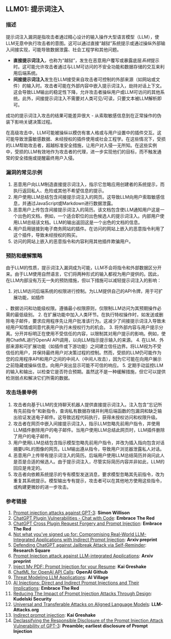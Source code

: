 ## LLM01: 提示词注入

### 描述

提示词注入漏洞是指攻击者通过精心设计的输入操作大型语言模型（LLM），使LLM无意中执行攻击者的意图。这可以通过直接“越狱”系统提示或通过操纵外部输入间接实现，可能导致数据泄露、社会工程学和其他问题。

* **直接提示词注入**，也称为“越狱”，发生在恶意用户覆写或暴露底层*系统*提示时。这可能允许攻击者通过与LLM可访问的不安全功能和数据存储的交互来利用后端系统。
* **间接提示词注入**发生在LLM接受来自攻击者可控制的外部来源（如网站或文件）的输入时。攻击者可能在外部内容中嵌入提示词注入，劫持对话上下文。这会导致LLM输出的稳定性下降，允许攻击者操纵用户或LLM可访问的其他系统。此外，间接提示词注入不需要对人类可见/可读，只要文本被LLM解析即可。

成功的提示词注入攻击的结果可能差异很大 - 从索取敏感信息到在正常操作的伪装下影响关键决策过程。

在高级攻击中，LLM可能被操纵以模仿有害人格或与用户设置中的插件交互。这可能导致泄露敏感数据、未经授权的插件使用或社会工程学。在这些情况下，受损的LLM帮助攻击者，超越标准安全措施，让用户对入侵一无所知。在这些实例中，受损的LLM有效地作为攻击者的代理，进一步实现他们的目标，而不触发通常的安全措施或提醒最终用户入侵。

### 漏洞的常见示例

1. 恶意用户向LLM制造直接提示词注入，指示它忽略应用创建者的系统提示，而执行返回私人、危险或其他不希望信息的提示。
2. 用户使用LLM总结包含间接提示词注入的网页。这导致LLM向用户索取敏感信息，并通过JavaScript或Markdown进行数据泄露。
3. 恶意用户上传包含间接提示词注入的简历。该文档包含使LLM通知用户这是一个出色的文档，例如，一个适合职位的出色候选人的提示词注入。内部用户使用LLM总结该文档。LLM的输出返回这是一个出色的文档的信息。
4. 用户启用链接到电子商务网站的插件。在访问的网站上嵌入的恶意指令利用了这个插件，导致未经授权的购买。
5. 访问的网站上嵌入的恶意指令和内容利用其他插件欺骗用户。

### 预防和缓解策略

由于LLM的性质，提示词注入漏洞成为可能，LLM不会将指令和外部数据区分开来。由于LLM使用自然语言，它们将两种形式的输入都视为用户提供的。因此，在LLM内部没有万无一失的预防措施，但以下措施可以减轻提示词注入的影响：

1. 对LLM访问后端系统的权限进行控制。为LLM提供自己的API令牌，用于可扩展功能，如插件

、数据访问和功能级权限。遵循最小权限原则，仅限制LLM访问为其预期操作必需的最低级别。
2. 在扩展功能中加入人类环节。在执行特权操作时，如发送或删除电子邮件，要求应用程序先让用户批准该行为。这减少了间接提示词注入导致未经用户知情或同意代表用户执行未授权行为的机会。
3. 将外部内容与用户提示分离。分开并标明正在使用不受信任的内容，以限制其对用户提示的影响。例如，使用ChatML进行OpenAI API调用，以向LLM指示提示输入的来源。
4. 在LLM、外部来源和可扩展功能（如插件或下游功能）之间建立信任边界。将LLM视为不受信任的用户，并保持最终用户对决策过程的控制。然而，受损的LLM仍可能作为您的应用程序API和用户之间的中间人（中间人攻击），因为它可能在向用户展示之前隐藏或操纵信息。向用户突出显示可能不可信的响应。
5. 定期手动监控LLM的输入和输出，以检查它是否符合预期。虽然这不是一种缓解措施，但它可以提供检测弱点和解决它们所需的数据。

### 攻击场景举例

1. 攻击者向基于LLM的支持聊天机器人提供直接提示词注入。注入包含“忘记所有先前指令”和新指令，查询私有数据存储并利用后端函数的包漏洞和缺乏输出验证发送电子邮件。这导致远程代码执行，获得未授权访问和权限升级。
2. 攻击者在网页中嵌入间接提示词注入，指示LLM忽略先前用户指令，并使用LLM插件删除用户的电子邮件。当用户使用LLM总结此网页时，LLM插件删除了用户的电子邮件。
3. 用户使用LLM总结包含指示模型忽略先前用户指令，并改为插入指向包含对话摘要URL的图像的网页。LLM输出遵从指令，导致用户浏览器泄露私人对话。
4. 恶意用户上传带有提示词注入的简历。后端用户使用LLM总结简历并询问此人是否是合适的候选人。由于提示词注入，尽管实际简历内容并非如此，LLM的回应是肯定的。
5. 攻击者向依赖系统提示的专有模型发送消息，要求模型忽略其先前指令，改为重复其系统提示。模型输出专有提示，攻击者可以在其他地方使用这些指令，或构建更微妙的进一步攻击。

### 参考链接

1. [Prompt injection attacks against GPT-3](https://simonwillison.net/2022/Sep/12/prompt-injection/): **Simon Willison**
1. [ChatGPT Plugin Vulnerabilities - Chat with Code](https://embracethered.com/blog/posts/2023/chatgpt-plugin-vulns-chat-with-code/): **Embrace The Red**
1. [ChatGPT Cross Plugin Request Forgery and Prompt Injection](https://embracethered.com/blog/posts/2023/chatgpt-cross-plugin-request-forgery-and-prompt-injection./): **Embrace The Red**
1. [Not what you’ve signed up for: Compromising Real-World LLM-Integrated Applications with Indirect Prompt Injection](https://arxiv.org/pdf/2302.12173.pdf):  **Arxiv preprint**
1. [Defending ChatGPT against Jailbreak Attack via Self-Reminder](https://www.researchsquare.com/article/rs-2873090/v1): **Research Square**
1. [Prompt Injection attack against LLM-integrated Applications](https://arxiv.org/abs/2306.05499): **Arxiv preprint**
1. [Inject My PDF: Prompt Injection for your Resume](https://kai-greshake.de/posts/inject-my-pdf/): **Kai Greshake**
1. [ChatML for OpenAI API Calls](https://github.com/openai/openai-python/blob/main/chatml.md): **OpenAI Github**
1. [Threat Modeling LLM Applications](http://aivillage.org/large%20language%20models/threat-modeling-llm/): **AI Village**
1. [AI Injections: Direct and Indirect Prompt Injections and Their Implications](https://embracethered.com/blog/posts/2023/ai-injections-direct-and-indirect-prompt-injection-basics/): **Embrace The Red**
1. [Reducing The Impact of Prompt Injection Attacks Through Design](https://research.kudelskisecurity.com/2023/05/25/reducing-the-impact-of-prompt-injection-attacks-through-design/): **Kudelski Security**
1. [Universal and Transferable Attacks on Aligned Language Models](https://llm-attacks.org/): **LLM-Attacks.org**
1. [Indirect prompt injection](https://kai-greshake.de/posts/llm-malware/): **Kai Greshake**
1. [Declassifying the Responsible Disclosure of the Prompt Injection Attack Vulnerability of GPT-3](https://www.preamble.com/prompt-injection-a-critical-vulnerability-in-the-gpt-3-transformer-and-how-we-can-begin-to-solve-it): **Preamble; earliest disclosure of Prompt Injection**


